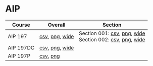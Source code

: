 # AIP

| Course | Overall | Section |
| ------ | ------- | ------- |
| AIP 197 | [csv](https://github.com/UCSD-Historical-Enrollment-Data/2024Spring/blob/main/overall/AIP%20197.csv), [png](https://raw.githubusercontent.com/UCSD-Historical-Enrollment-Data/2024Spring/main/plot_overall/AIP%20197.png), [wide](https://raw.githubusercontent.com/UCSD-Historical-Enrollment-Data/2024Spring/main/plot_overall_wide/AIP%20197.png) | Section 001: [csv](https://github.com/UCSD-Historical-Enrollment-Data/2024Spring/blob/main/section/AIP%20197_001.csv), [png](https://raw.githubusercontent.com/UCSD-Historical-Enrollment-Data/2024Spring/main/plot_section/AIP%20197_001.png), [wide](https://raw.githubusercontent.com/UCSD-Historical-Enrollment-Data/2024Spring/main/plot_section_wide/AIP%20197_001.png)<br>Section 002: [csv](https://github.com/UCSD-Historical-Enrollment-Data/2024Spring/blob/main/section/AIP%20197_002.csv), [png](https://raw.githubusercontent.com/UCSD-Historical-Enrollment-Data/2024Spring/main/plot_section/AIP%20197_002.png), [wide](https://raw.githubusercontent.com/UCSD-Historical-Enrollment-Data/2024Spring/main/plot_section_wide/AIP%20197_002.png) |
| AIP 197DC | [csv](https://github.com/UCSD-Historical-Enrollment-Data/2024Spring/blob/main/overall/AIP%20197DC.csv), [png](https://raw.githubusercontent.com/UCSD-Historical-Enrollment-Data/2024Spring/main/plot_overall/AIP%20197DC.png), [wide](https://raw.githubusercontent.com/UCSD-Historical-Enrollment-Data/2024Spring/main/plot_overall_wide/AIP%20197DC.png) |  |
| AIP 197P | [csv](https://github.com/UCSD-Historical-Enrollment-Data/2024Spring/blob/main/overall/AIP%20197P.csv), [png](https://raw.githubusercontent.com/UCSD-Historical-Enrollment-Data/2024Spring/main/plot_overall/AIP%20197P.png) |  |
